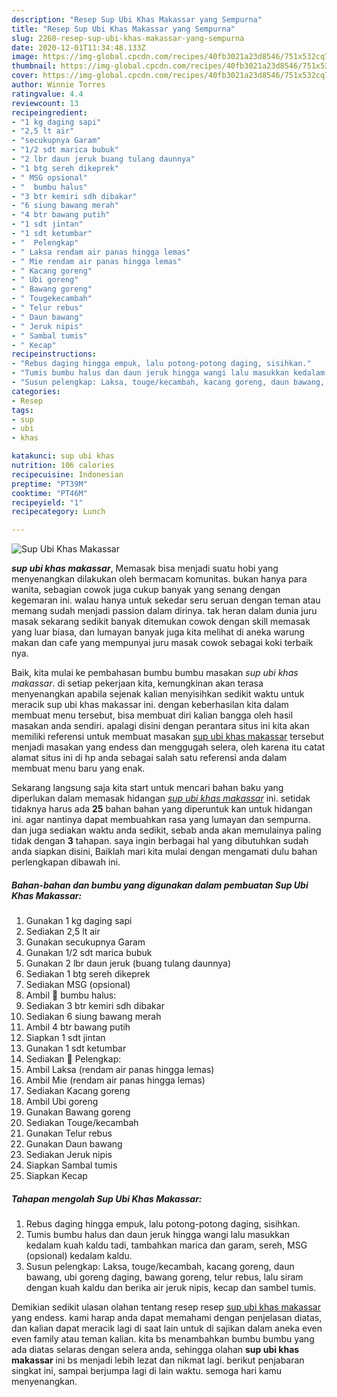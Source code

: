 ```yaml
---
description: "Resep Sup Ubi Khas Makassar yang Sempurna"
title: "Resep Sup Ubi Khas Makassar yang Sempurna"
slug: 2260-resep-sup-ubi-khas-makassar-yang-sempurna
date: 2020-12-01T11:34:48.133Z
image: https://img-global.cpcdn.com/recipes/40fb3021a23d8546/751x532cq70/sup-ubi-khas-makassar-foto-resep-utama.jpg
thumbnail: https://img-global.cpcdn.com/recipes/40fb3021a23d8546/751x532cq70/sup-ubi-khas-makassar-foto-resep-utama.jpg
cover: https://img-global.cpcdn.com/recipes/40fb3021a23d8546/751x532cq70/sup-ubi-khas-makassar-foto-resep-utama.jpg
author: Winnie Torres
ratingvalue: 4.4
reviewcount: 13
recipeingredient:
- "1 kg daging sapi"
- "2,5 lt air"
- "secukupnya Garam"
- "1/2 sdt marica bubuk"
- "2 lbr daun jeruk buang tulang daunnya"
- "1 btg sereh dikeprek"
- " MSG opsional"
- "  bumbu halus"
- "3 btr kemiri sdh dibakar"
- "6 siung bawang merah"
- "4 btr bawang putih"
- "1 sdt jintan"
- "1 sdt ketumbar"
- "  Pelengkap"
- " Laksa rendam air panas hingga lemas"
- " Mie rendam air panas hingga lemas"
- " Kacang goreng"
- " Ubi goreng"
- " Bawang goreng"
- " Tougekecambah"
- " Telur rebus"
- " Daun bawang"
- " Jeruk nipis"
- " Sambal tumis"
- " Kecap"
recipeinstructions:
- "Rebus daging hingga empuk, lalu potong-potong daging, sisihkan."
- "Tumis bumbu halus dan daun jeruk hingga wangi lalu masukkan kedalam kuah kaldu tadi, tambahkan marica dan garam, sereh, MSG (opsional) kedalam kaldu."
- "Susun pelengkap: Laksa, touge/kecambah, kacang goreng, daun bawang, ubi goreng daging, bawang goreng, telur rebus, lalu siram dengan kuah kaldu dan berika air jeruk nipis, kecap dan sambel tumis."
categories:
- Resep
tags:
- sup
- ubi
- khas

katakunci: sup ubi khas 
nutrition: 106 calories
recipecuisine: Indonesian
preptime: "PT39M"
cooktime: "PT46M"
recipeyield: "1"
recipecategory: Lunch

---
```



![Sup Ubi Khas Makassar](https://img-global.cpcdn.com/recipes/40fb3021a23d8546/751x532cq70/sup-ubi-khas-makassar-foto-resep-utama.jpg)

<b><i>sup ubi khas makassar</i></b>, Memasak bisa menjadi suatu hobi yang menyenangkan dilakukan oleh bermacam komunitas. bukan hanya para wanita, sebagian cowok juga cukup banyak yang senang dengan kegemaran ini. walau hanya untuk sekedar seru seruan dengan teman atau memang sudah menjadi passion dalam dirinya. tak heran dalam dunia juru masak sekarang sedikit banyak ditemukan cowok dengan skill memasak yang luar biasa, dan lumayan banyak juga kita melihat di aneka warung makan dan cafe yang mempunyai juru masak cowok sebagai koki terbaik nya.

Baik, kita mulai ke pembahasan bumbu bumbu masakan <i>sup ubi khas makassar</i>. di setiap pekerjaan kita, kemungkinan akan terasa menyenangkan apabila sejenak kalian menyisihkan sedikit waktu untuk meracik sup ubi khas makassar ini. dengan keberhasilan kita dalam membuat menu tersebut, bisa membuat diri kalian bangga oleh hasil masakan anda sendiri. apalagi disini dengan perantara situs ini kita akan memiliki referensi untuk membuat masakan <u>sup ubi khas makassar</u> tersebut menjadi masakan yang endess dan menggugah selera, oleh karena itu catat alamat situs ini di hp anda sebagai salah satu referensi anda dalam membuat menu baru yang enak.




Sekarang langsung saja kita start untuk mencari bahan baku yang diperlukan dalam memasak hidangan <u><i>sup ubi khas makassar</i></u> ini. setidak tidaknya harus ada <b>25</b> bahan bahan yang diperuntuk kan untuk hidangan ini. agar nantinya dapat membuahkan rasa yang lumayan dan sempurna. dan juga sediakan waktu anda sedikit, sebab anda akan memulainya paling tidak dengan <b>3</b> tahapan. saya ingin berbagai hal yang dibutuhkan sudah anda siapkan disini, Baiklah mari kita mulai dengan mengamati dulu bahan perlengkapan dibawah ini.

<!--inarticleads1-->

##### Bahan-bahan dan bumbu yang digunakan dalam pembuatan Sup Ubi Khas Makassar:

1. Gunakan 1 kg daging sapi
1. Sediakan 2,5 lt air
1. Gunakan secukupnya Garam
1. Gunakan 1/2 sdt marica bubuk
1. Gunakan 2 lbr daun jeruk (buang tulang daunnya)
1. Sediakan 1 btg sereh dikeprek
1. Sediakan  MSG (opsional)
1. Ambil  🌸 bumbu halus:
1. Sediakan 3 btr kemiri sdh dibakar
1. Sediakan 6 siung bawang merah
1. Ambil 4 btr bawang putih
1. Siapkan 1 sdt jintan
1. Gunakan 1 sdt ketumbar
1. Sediakan  🌸 Pelengkap:
1. Ambil  Laksa (rendam air panas hingga lemas)
1. Ambil  Mie (rendam air panas hingga lemas)
1. Sediakan  Kacang goreng
1. Ambil  Ubi goreng
1. Gunakan  Bawang goreng
1. Sediakan  Touge/kecambah
1. Gunakan  Telur rebus
1. Gunakan  Daun bawang
1. Sediakan  Jeruk nipis
1. Siapkan  Sambal tumis
1. Siapkan  Kecap




<!--inarticleads2-->

##### Tahapan mengolah Sup Ubi Khas Makassar:

1. Rebus daging hingga empuk, lalu potong-potong daging, sisihkan.
1. Tumis bumbu halus dan daun jeruk hingga wangi lalu masukkan kedalam kuah kaldu tadi, tambahkan marica dan garam, sereh, MSG (opsional) kedalam kaldu.
1. Susun pelengkap: Laksa, touge/kecambah, kacang goreng, daun bawang, ubi goreng daging, bawang goreng, telur rebus, lalu siram dengan kuah kaldu dan berika air jeruk nipis, kecap dan sambel tumis.




Demikian sedikit ulasan olahan tentang resep resep <u>sup ubi khas makassar</u> yang endess. kami harap anda dapat memahami dengan penjelasan diatas, dan kalian dapat meracik lagi di saat lain untuk di sajikan dalam aneka even even family atau teman kalian. kita bs menambahkan bumbu bumbu yang ada diatas selaras dengan selera anda, sehingga olahan <b>sup ubi khas makassar</b> ini bs menjadi lebih lezat dan nikmat lagi. berikut penjabaran singkat ini, sampai berjumpa lagi di lain waktu. semoga hari kamu menyenangkan.
